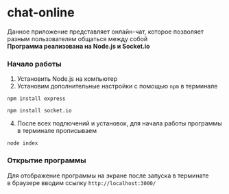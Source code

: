 # chat-online

Данное приложение представляет онлайн-чат, которое позволяет разным пользователям общаться между собой
<br>
**Программа реализована на Node.js и Socket.io**
<br>

### Начало работы
1. Установить Node.js на компьютер
2. Установим дополнительные настройки с помощью ```npm``` в терминале
```
npm install express
```
```
npm install socket.io
```
4. После всех подлючений и установок, для начала работы программы в терминале прописываем
```
node index
```

### Открытие программы
Для отображение программы на экране после запуска в терминате
<br>
в браузере вводим ссылку
```http://localhost:3000/```
